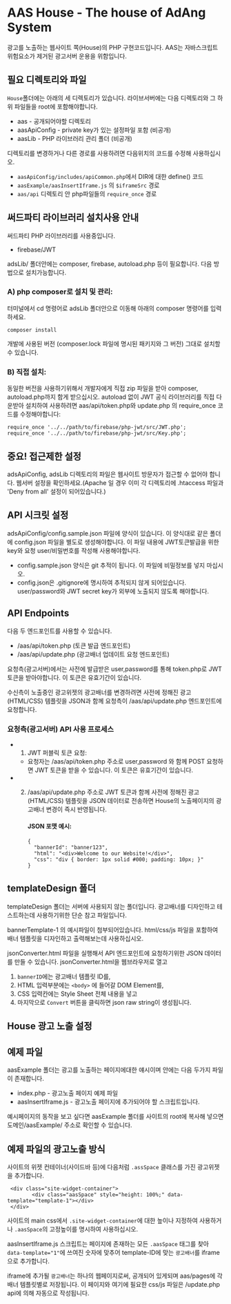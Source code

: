 # AAS House - The house of AdAng System
광고를 노출하는 웹사이트 쪽(House)의 PHP 구현코드입니다. AAS는 자바스크립트 위험요소가 제거된 광고서버 운용을 위함입니다.

## 필요 디렉토리와 파일
`House`폴더에는 아래의 세 디렉토리가 있습니다. 라이브서버에는 다음 디렉토리와 그 하위 파일들을 root에 포함해야합니다.

* aas - 공개되어야할 디렉토리
* aasApiConfig - private key가 있는 설정파일 포함 (비공개)
* aasLib -  PHP 라이브러리 관리 폴더 (비공개)

디렉토리를 변경하거나 다른 경로를 사용하려면 다음위치의 코드를 수정해 사용하십시오. 
* `aasApiConfig/includes/apiCommon.php`에서 DIR에 대한 define() 코드
* `aasExample/aasInsertIframe.js` 의 `$iframeSrc` 경로
* `aas/api` 디렉토리 안 php파일들의 `require_once` 경로

## 써드파티 라이브러리 설치사용 안내
써드파티 PHP 라이브러리를 사용중입니다. 
* firebase/JWT 

adsLib/ 폴더안에는 composer, firebase, autoload.php 등이 필요합니다. 다음 방법으로 설치가능합니다.

### A) php composer로 설치 및 관리:
터미널에서 cd 명령어로 adsLib 폴더안으로 이동해 아래의 composer 명령어를 입력하세요. 

`composer install`

개발에 사용된 버전 (composer.lock 파일에 명시된 패키지와 그 버전) 그대로 설치할 수 있습니다.

### B) 직접 설치:
동일한 버전을 사용하기위해서 개발자에게 직접 zip 파일을 받아 composer, autoload.php까지 함게 받으십시오. autoload 없이 JWT 공식 라이브러리를 직접 다운받아 설치하여 사용하려면 aas/api/token.php와 update.php 의 require_once 코드를 수정해야합니다:
~~~
require_once '../../path/to/firebase/php-jwt/src/JWT.php';
require_once '../../path/to/firebase/php-jwt/src/Key.php';
~~~

## 중요! 접근제한 설정
adsApiConfig, adsLib 디렉토리의 파일은 웹사이트 방문자가 접근할 수 없어야 합니다. 웹서버 설정을 확인하세요.(Apache 일 경우 이미 각 디렉토리에 .htaccess 파일과 'Deny from all' 설정이 되어있습니다.)

## API 시크릿 설정
adsApiConfig/config.sample.json 파일에 양식이 있습니다. 이 양식대로 같은 폴더에 config.json 파일을 별도로 생성해야합니다. 이 파일 내용에 JWT토큰발급을 위한 key와 요청 user/비밀번호를 작성해 사용해야합니다.

* config.sample.json 양식은 git 추적이 됩니다. 이 파일에 비밀정보를 넣지 마십시오. 
* config.json은 .gitignore에 명시하여 추적되지 않게 되어있습니다. user/password와 JWT secret key가 외부에 노출되지 않도록 해야합니다.

## API Endpoints
다음 두 엔드포인트를 사용할 수 있습니다.
* /aas/api/token.php (토큰 발급 엔드포인트)
* /aas/api/update.php (광고배너 업데이트 요청 엔드포인트)

요청측(광고서버)에서는 사전에 발급받은 user,password를 통해 token.php로 JWT 토큰을 받아야합니다. 이 토큰은 유효기간이 있습니다.

수신측이 노출중인 광고위젯의 광고배너를 변경하려면 사전에 정해진 광고(HTML/CSS) 템플릿을 JSON과 함께 요청측이 /aas/api/update.php 엔드포인트에 요청합니다.

### 요청측(광고서버) API 사용 프로세스
* 1) JWT 퍼블릭 토큰 요청:
    * 요청자는  /aas/api/token.php 주소로 user,password 와 함께 POST 요청하면 JWT 토큰을 받을 수 있습니다.  이 토큰은 유효기간이 있습니다.
* 2) /aas/api/update.php 주소로 JWT 토큰과 함께  사전에 정해진 광고(HTML/CSS) 템플릿을 JSON 데이터로 전송하면 House의 노출페이지의 광고배너 변경이 즉시 반영됩니다.

      #### JSON 포맷 예시:
      ~~~
      {
        "bannerId": "banner123",
        "html": "<div>Welcome to our Website!</div>",
        "css": "div { border: 1px solid #000; padding: 10px; }"
      }
      ~~~





## templateDesign 폴더
templateDesign 폴더는 서버에 사용되지 않는 폴더입니다. 광고배너를 디자인하고 테스트하는데 사용하기위한 단순 참고 파일입니다. 

bannerTemplate-1 의 예시파일이 첨부되어있습니다. html/css/js 파일을 포함하여 배너 템플릿을 디자인하고 출력해보는데 사용하십시오.

jsonConverter.html 파일을 실행해서 API 엔드포인트에 요청하기위한 JSON 데이터를 만들 수 있습니다. jsonConverter.html을 웹브라우저로 열고
1)  `bannerID`에는 광고배너 템플릿 ID를, 
2) HTML 입력부분에는 `<body>` 에 들어갈 DOM Element를, 
3) CSS 입력칸에는 Style Sheet 전체 내용을 넣고 
4) 마지막으로 `Convert` 버튼을 클릭하면 json raw string이 생성됩니다.



## House 광고 노출 설정

## 예제 파일
aasExample 폴더는 광고를 노출하는 페이지에대한 얘시이며 안에는 다음 두가지 파일이 존재합니다.

* index.php -  광고노출 페이지 예제 파일
* aasInsertIframe.js - 광고노출 페이지에 추가되어야 할 스크립트입니다.

예시페이지의 동작을 보고 싶다면 aasExample 폴더를 사이트의 root에 복사해 넣으면
도메인/aasExample/ 주소로 확인할 수 있습니다.

## 예제 파일의 광고노출 방식

사이트의 위젯 컨테이너(사이드바 등)에 다음처럼 `.assSpace` 클래스를 가진 광고위젯을 추가합니다.

~~~
 <div class="site-widget-container">
        <div class="aasSpace" style="height: 100%;" data-template="template-1"></div>
 </div>
~~~
사이트의 main css에서 `.site-widget-container`에 대한 높이나 지정하여 사용하거나 `.aasSpace`의 고정높이를 명시하여 사용하십시오.

aasInsertIframe.js 스크립트는 페이지에 존재하는 모든 `.aasSpace` 태그를 찾아 `data-template="1"`에 쓰여진 숫자에 맞추어 template-ID에 맞는 `광고배너`를 iframe으로 추가합니다.




iframe에 추가될 `광고배너`는 하나의 웹페이지로써, 공개되어 있게되며 aas/pages에 각 배너 템플릿별로 저장됩니다. 이 페이지와 여기에 필요한 css/js 파일은 /update.php api에 의해 자동으로 작성됩니다.



